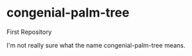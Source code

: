 # congenial-palm-tree
First Repository

I'm not really sure what the name congenial-palm-tree means.
